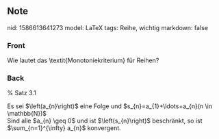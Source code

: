 ## Note
nid: 1586613641273
model: LaTeX
tags: Reihe, wichtig
markdown: false

### Front
Wie lautet das \textit{Monotoniekriterium} für Reihen?

### Back
% Satz 3.1
<div>
  Es sei $\left(a_{n}\right)$ eine Folge und
  $s_{n}=a_{1}+\ldots+a_{n}(n \in \mathbb{N})$
</div>
<div>
  Sind alle $a_{n} \geq 0$ und ist $\left(s_{n}\right)$ beschränkt,
  so ist $\sum_{n=1}^{\infty} a_{n}$ konvergent.
</div>
